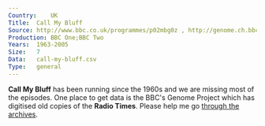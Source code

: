 ```yaml
---
Country:	UK
Title:	Call My Bluff
Source:	http://www.bbc.co.uk/programmes/p02mbg0z , http://genome.ch.bbc.co.uk/search/0/20?order=desc&q=Call+my+bluff#search
Production:	BBC One;BBC Two
Years:	1963-2005
Size:	7
Data:	call-my-bluff.csv
Type:	general
---
```


__Call My Bluff__ has been running since the 1960s and we are missing most of the episodes. One place to get data is the BBC's Genome Project which has digitised old copies of the __Radio Times__. Please help me go [through the archives](http://genome.ch.bbc.co.uk/search/0/20?order=desc&q=Call+my+bluff#search).